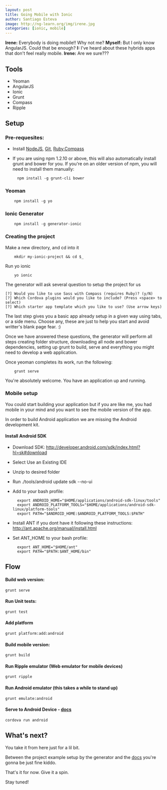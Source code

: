 ```yaml
---
layout: post
title: Going Mobile with Ionic
author: Santiago Esteva
image: http://ng-learn.org/img/irene.jpg
categories: [ionic, mobile]
---
```


**Irene:** Everybody is doing mobile!! Why not me? **Myself:** But I only know AngularJS. Could that be enough?
**I:** I've heard about these hybrids apps that don't feel really mobile. **Irene:** Are we sure???

## Tools

- Yeoman
- AngularJS
- Ionic
- Grunt
- Compass
- Ripple

## Setup

### Pre-requesites:

- Install [NodeJS](http://nodejs.org/), [Git](http://git-scm.com/), [Ruby](https://www.ruby-lang.org/en/),[Compass](http://compass-style.org/install/)
- If you are using npm 1.2.10 or above, this will also automatically install grunt and bower for you.
If you're on an older version of npm, you will need to install them manually:

        npm install -g grunt-cli bower

### Yeoman

        npm install -g yo

### Ionic Generator

        npm install -g generator-ionic

### Creating the project

Make a new directory, and cd into it

        mkdir my-ionic-project && cd $_

Run yo ionic

        yo ionic

The generator will ask several question to setup the project for us

    [?] Would you like to use Sass with Compass (requires Ruby)? (y/N)
    [?] Which Cordova plugins would you like to include? (Press <space> to select)
    [?] Which starter app template which you like to use? (Use arrow keys)

The last step gives you a basic app already setup in a given way using tabs, or a side menu. Choose any, these are just to help you start and avoid writter's blank page fear. :)

Once we have answered these questions, the generator will perform all steps creating folder structure, downloading all node and bower dependencies,
setting up grunt to build, serve and everything you might need to develop a web application.

Once yeoman completes its work, run the following:

        grunt serve

You're absolutely welcome. You have an application up and running.

### Mobile setup

You could start building your application but if you are like me, you had mobile in your mind and you want to see the mobile version of the app.

In order to build Android application we are missing the Android development kit.

#### Install Android SDK

- Download SDK: http://developer.android.com/sdk/index.html?hl=sk#download
- Select Use an Existing IDE
- Unzip to desired folder
- Run ./tools/android update sdk --no-ui
- Add to your bash profile:

        export ANDROID_HOME="$HOME/applications/android-sdk-linux/tools"
        export ANDROID_PLATFORM_TOOLS="$HOME/applications/android-sdk-linux/platform-tools"
        export PATH="$ANDROID_HOME:$ANDROID_PLATFORM_TOOLS:$PATH"

- Install ANT if you dont have it following these instructions: http://ant.apache.org/manual/install.html
- Set ANT_HOME to your bash profile:

        export ANT_HOME="$HOME/ant"
        export PATH="$PATH:$ANT_HOME/bin"

## Flow

#### Build web version:

    grunt serve

#### Run Unit tests:

    grunt test

#### Add platform

    grunt platform:add:android

#### Build mobile version:

    grunt build

#### Run Ripple emulator (Web emulator for mobile devices)

    grunt ripple

#### Run Android emulator (this takes a while to stand up)

    grunt emulate:android

#### Serve to Android Device - [docs](http://cordova.apache.org/docs/en/2.9.0/guide_getting-started_android_index.md.html)

    cordova run android

## What's next?

You take it from here just for a lil bit.

Between the project example setup by the generator and the [docs](http://ionicframework.com/docs/) you're gonna be just fine kiddo.

That's it for now. Give it a spin.

Stay tuned!
